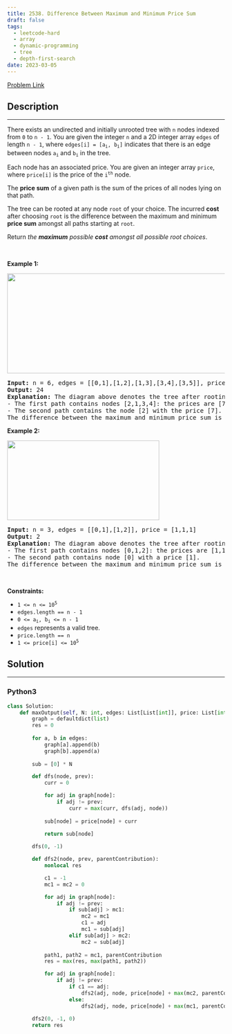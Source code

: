 ```yaml
---
title: 2538. Difference Between Maximum and Minimum Price Sum
draft: false
tags: 
  - leetcode-hard
  - array
  - dynamic-programming
  - tree
  - depth-first-search
date: 2023-03-05
---
```


[Problem Link](https://leetcode.com/problems/difference-between-maximum-and-minimum-price-sum/)

## Description

---
<p>There exists an undirected and initially unrooted tree with <code>n</code> nodes indexed from <code>0</code> to <code>n - 1</code>. You are given the integer <code>n</code> and a 2D integer array <code>edges</code> of length <code>n - 1</code>, where <code>edges[i] = [a<sub>i</sub>, b<sub>i</sub>]</code> indicates that there is an edge between nodes <code>a<sub>i</sub></code> and <code>b<sub>i</sub></code> in the tree.</p>

<p>Each node has an associated price. You are given an integer array <code>price</code>, where <code>price[i]</code> is the price of the <code>i<sup>th</sup></code> node.</p>

<p>The <strong>price sum</strong> of a given path is the sum of the prices of all nodes lying on that path.</p>

<p>The tree can be rooted at any node <code>root</code> of your choice. The incurred <strong>cost</strong> after choosing <code>root</code> is the difference between the maximum and minimum <strong>price sum</strong> amongst all paths starting at <code>root</code>.</p>

<p>Return <em>the <strong>maximum</strong> possible <strong>cost</strong></em> <em>amongst all possible root choices</em>.</p>

<p>&nbsp;</p>
<p><strong class="example">Example 1:</strong></p>
<img alt="" src="https://assets.leetcode.com/uploads/2022/12/01/example14.png" style="width: 556px; height: 231px;" />
<pre>
<strong>Input:</strong> n = 6, edges = [[0,1],[1,2],[1,3],[3,4],[3,5]], price = [9,8,7,6,10,5]
<strong>Output:</strong> 24
<strong>Explanation:</strong> The diagram above denotes the tree after rooting it at node 2. The first part (colored in red) shows the path with the maximum price sum. The second part (colored in blue) shows the path with the minimum price sum.
- The first path contains nodes [2,1,3,4]: the prices are [7,8,6,10], and the sum of the prices is 31.
- The second path contains the node [2] with the price [7].
The difference between the maximum and minimum price sum is 24. It can be proved that 24 is the maximum cost.
</pre>

<p><strong class="example">Example 2:</strong></p>
<img alt="" src="https://assets.leetcode.com/uploads/2022/11/24/p1_example2.png" style="width: 352px; height: 184px;" />
<pre>
<strong>Input:</strong> n = 3, edges = [[0,1],[1,2]], price = [1,1,1]
<strong>Output:</strong> 2
<strong>Explanation:</strong> The diagram above denotes the tree after rooting it at node 0. The first part (colored in red) shows the path with the maximum price sum. The second part (colored in blue) shows the path with the minimum price sum.
- The first path contains nodes [0,1,2]: the prices are [1,1,1], and the sum of the prices is 3.
- The second path contains node [0] with a price [1].
The difference between the maximum and minimum price sum is 2. It can be proved that 2 is the maximum cost.
</pre>

<p>&nbsp;</p>
<p><strong>Constraints:</strong></p>

<ul>
	<li><code>1 &lt;= n &lt;= 10<sup>5</sup></code></li>
	<li><code>edges.length == n - 1</code></li>
	<li><code>0 &lt;= a<sub>i</sub>, b<sub>i</sub> &lt;= n - 1</code></li>
	<li><code>edges</code> represents a valid tree.</li>
	<li><code>price.length == n</code></li>
	<li><code>1 &lt;= price[i] &lt;= 10<sup>5</sup></code></li>
</ul>


## Solution

---
### Python3
``` py title='difference-between-maximum-and-minimum-price-sum'
class Solution:
    def maxOutput(self, N: int, edges: List[List[int]], price: List[int]) -> int:
        graph = defaultdict(list)
        res = 0
        
        for a, b in edges:
            graph[a].append(b)
            graph[b].append(a)
        
        sub = [0] * N

        def dfs(node, prev):
            curr = 0

            for adj in graph[node]:
                if adj != prev:
                    curr = max(curr, dfs(adj, node))
            
            sub[node] = price[node] + curr

            return sub[node]
        
        dfs(0, -1)

        def dfs2(node, prev, parentContribution):
            nonlocal res

            c1 = -1
            mc1 = mc2 = 0

            for adj in graph[node]:
                if adj != prev:
                    if sub[adj] > mc1:
                        mc2 = mc1
                        c1 = adj
                        mc1 = sub[adj]
                    elif sub[adj] > mc2:
                        mc2 = sub[adj]
            
            path1, path2 = mc1, parentContribution
            res = max(res, max(path1, path2))

            for adj in graph[node]:
                if adj != prev:
                    if c1 == adj:
                        dfs2(adj, node, price[node] + max(mc2, parentContribution))
                    else:
                        dfs2(adj, node, price[node] + max(mc1, parentContribution))
        
        dfs2(0, -1, 0)
        return res
```

